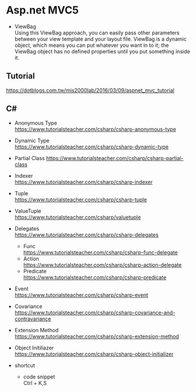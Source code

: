 Asp.net MVC5
===
* ViewBag  
Using this ViewBag approach, you can easily pass other parameters between your view template and your layout file.
ViewBag is a dynamic object, which means you can put whatever you want in to it; the ViewBag object has no defined properties until you put something inside it.

Tutorial
---
https://dotblogs.com.tw/mis2000lab/2016/03/09/aspnet_mvc_tutorial

C#
---
* Anonymous Type  
https://www.tutorialsteacher.com/csharp/csharp-anonymous-type

* Dynamic Type  
https://www.tutorialsteacher.com/csharp/csharp-dynamic-type

* Partial Class
https://www.tutorialsteacher.com/csharp/csharp-partial-class

* Indexer  
https://www.tutorialsteacher.com/csharp/csharp-indexer

* Tuple  
https://www.tutorialsteacher.com/csharp/csharp-tuple

* ValueTuple  
https://www.tutorialsteacher.com/csharp/valuetuple  

* Delegates  
https://www.tutorialsteacher.com/csharp/csharp-delegates  
  * Func  
  https://www.tutorialsteacher.com/csharp/csharp-func-delegate
  * Action  
  https://www.tutorialsteacher.com/csharp/csharp-action-delegate  
  * Predicate  
  https://www.tutorialsteacher.com/csharp/csharp-predicate  

* Event  
https://www.tutorialsteacher.com/csharp/csharp-event  

* Covariance  
https://www.tutorialsteacher.com/csharp/csharp-covariance-and-contravariance

* Extension Method  
https://www.tutorialsteacher.com/csharp/csharp-extension-method  

* Object Initiliazer  
https://www.tutorialsteacher.com/csharp/csharp-object-initializer


* shortcut  
  * code snippet  
  Ctrl + K,S
